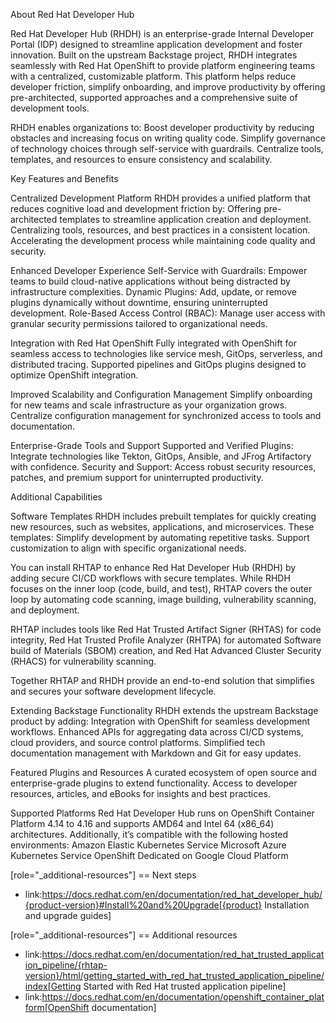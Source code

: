 About Red Hat Developer Hub

Red Hat Developer Hub (RHDH) is an enterprise-grade Internal Developer Portal (IDP) designed to streamline application development and foster innovation. Built on the upstream Backstage project, RHDH integrates seamlessly with Red Hat OpenShift to provide platform engineering teams with a centralized, customizable platform. This platform helps reduce developer friction, simplify onboarding, and improve productivity by offering pre-architected, supported approaches and a comprehensive suite of development tools.

RHDH enables organizations to:
Boost developer productivity by reducing obstacles and increasing focus on writing quality code.
Simplify governance of technology choices through self-service with guardrails.
Centralize tools, templates, and resources to ensure consistency and scalability.


Key Features and Benefits

Centralized Development Platform
RHDH provides a unified platform that reduces cognitive load and development friction by:
Offering pre-architected templates to streamline application creation and deployment.
Centralizing tools, resources, and best practices in a consistent location.
Accelerating the development process while maintaining code quality and security.

Enhanced Developer Experience
Self-Service with Guardrails: Empower teams to build cloud-native applications without being distracted by infrastructure complexities.
Dynamic Plugins: Add, update, or remove plugins dynamically without downtime, ensuring uninterrupted development.
Role-Based Access Control (RBAC): Manage user access with granular security permissions tailored to organizational needs.

Integration with Red Hat OpenShift
Fully integrated with OpenShift for seamless access to technologies like service mesh, GitOps, serverless, and distributed tracing.
Supported pipelines and GitOps plugins designed to optimize OpenShift integration.

Improved Scalability and Configuration Management
Simplify onboarding for new teams and scale infrastructure as your organization grows.
Centralize configuration management for synchronized access to tools and documentation.

Enterprise-Grade Tools and Support
Supported and Verified Plugins: Integrate technologies like Tekton, GitOps, Ansible, and JFrog Artifactory with confidence.
Security and Support: Access robust security resources, patches, and premium support for uninterrupted productivity.


Additional Capabilities

Software Templates
RHDH includes prebuilt templates for quickly creating new resources, such as websites, applications, and microservices. These templates:
Simplify development by automating repetitive tasks.
Support customization to align with specific organizational needs.

You can install RHTAP to enhance Red Hat Developer Hub (RHDH) by adding secure CI/CD workflows with secure templates. While RHDH focuses on the inner loop (code, build, and test), RHTAP covers the outer loop by automating code scanning, image building, vulnerability scanning, and deployment. 

RHTAP includes tools like Red Hat Trusted Artifact Signer (RHTAS) for code integrity, Red Hat Trusted Profile Analyzer (RHTPA) for automated Software build of Materials (SBOM) creation, and Red Hat Advanced Cluster Security (RHACS) for vulnerability scanning. 

Together RHTAP and RHDH provide an end-to-end solution that simplifies and secures your software development lifecycle.

Extending Backstage Functionality
RHDH extends the upstream Backstage product by adding:
Integration with OpenShift for seamless development workflows.
Enhanced APIs for aggregating data across CI/CD systems, cloud providers, and source control platforms.
Simplified tech documentation management with Markdown and Git for easy updates.

Featured Plugins and Resources
A curated ecosystem of open source and enterprise-grade plugins to extend functionality.
Access to developer resources, articles, and eBooks for insights and best practices.




Supported Platforms
Red Hat Developer Hub runs on OpenShift Container Platform 4.14 to 4.16 and supports AMD64 and Intel 64 (x86_64) architectures. Additionally, it’s compatible with the following hosted environments:
Amazon Elastic Kubernetes Service
Microsoft Azure Kubernetes Service
OpenShift Dedicated on Google Cloud Platform



[role="_additional-resources"]
== Next steps
* link:https://docs.redhat.com/en/documentation/red_hat_developer_hub/{product-version}#Install%20and%20Upgrade[{product} Installation and upgrade guides]

[role="_additional-resources"]
== Additional resources

* link:https://docs.redhat.com/en/documentation/red_hat_trusted_application_pipeline/{rhtap-version}/html/getting_started_with_red_hat_trusted_application_pipeline/index[Getting Started with Red Hat trusted application pipeline]
* link:https://docs.redhat.com/en/documentation/openshift_container_platform[OpenShift documentation]






